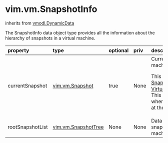 vim.vm.SnapshotInfo
===================
inherits from [vmodl.DynamicData](docs/vmodl.DynamicData.md)


The SnapshotInfo data object type provides all the information about the   hierarchy of snapshots in a virtual machine.

| property | type | optional | priv | desc |
|:---------|:-----|:---------|:-----|:-----|
| currentSnapshot | [vim.vm.Snapshot](vim.vm.Snapshot.md "vim.vm.Snapshot") | true | None | Current snapshot of the virtual machine   <p>   This property is set by calling   <a href="vim.vm.Snapshot.md#revert">Snapshot.revert</a> or   <a href="vim.VirtualMachine.md#createSnapshot">VirtualMachine.createSnapshot</a>.   This property will be empty when the working snapshot is at the root   of the snapshot tree. |
| rootSnapshotList | [vim.vm.SnapshotTree](vim.vm.SnapshotTree.md "vim.vm.SnapshotTree") | None | None | Data for the entire set of snapshots for one virtual machine. |


